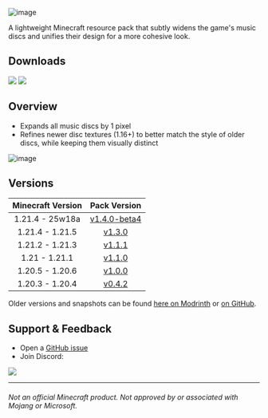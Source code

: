 ![image](https://i.imgur.com/yRChQBP.png)

A lightweight Minecraft resource pack that subtly widens the game's music discs and unifies their design for a more cohesive look.

## Downloads

[![](https://img.shields.io/modrinth/dt/PQnL4SAX?label=Modrinth&style=for-the-badge&color=00AF5C&logo=modrinth)](https://modrinth.com/resourcepack/classics-disc-tweaks)
[![](https://img.shields.io/github/downloads/Classic36-Media/Classics-Disc-Tweaks/total?label=GitHub&style=for-the-badge&color=181717&logo=github)](https://github.com/Classic36-Media/Classics-Disc-Tweaks/releases)

## Overview

* Expands all music discs by 1 pixel
* Refines newer disc textures (1.16+) to better match the style of older discs, while keeping them visually distinct

![image](https://i.imgur.com/AIU7oVB.gif)

## Versions

| Minecraft Version | Pack Version |
| :--: | :--: |
| 1.21.4 - 25w18a |  [v1.4.0-beta4](https://github.com/Classic36-Media/Classics-Disc-Tweaks/releases/tag/v1.4.0-beta4) |
| 1.21.4 - 1.21.5 |  [v1.3.0](https://github.com/Classic36-Media/Classics-Disc-Tweaks/releases/tag/v1.3.0) |
| 1.21.2 - 1.21.3 |  [v1.1.1](https://github.com/Classic36-Media/Classics-Disc-Tweaks/releases/tag/v1.1.1) |
| 1.21 - 1.21.1 |  [v1.1.0](https://github.com/Classic36-Media/Classics-Disc-Tweaks/releases/tag/v1.1.0) |
| 1.20.5 - 1.20.6 |  [v1.0.0](https://github.com/Classic36-Media/Classics-Disc-Tweaks/releases/tag/v1.0.0) |
| 1.20.3 - 1.20.4 |  [v0.4.2](https://github.com/Classic36-Media/Classics-Disc-Tweaks/releases/tag/v0.4.2) |

Older versions and snapshots can be found [here on Modrinth](https://modrinth.com/datapack/classics-disc-tweaks/versions) or [on GitHub](https://github.com/Classic36-Media/Classics-Disc-Tweaks/wiki/Versions).

## Support & Feedback
* Open a [GitHub issue](https://github.com/Classic36-Media/Classics-Disc-Tweaks/issues/new/choose)
* Join Discord:

[![](https://img.shields.io/discord/1107084025442607206?label=Discord&style=for-the-badge&color=5865F2&logo=discord)](https://discord.gg/vZJSDjPcmu)

***

###### Not an official Minecraft product. Not approved by or associated with Mojang or Microsoft.